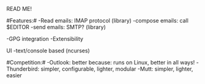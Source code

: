 READ ME!


#Features:#
-Read emails: IMAP protocol (library)
-compose emails: call $EDITOR
-send emails: SMTP? (library)

-GPG integration
-Extensibility

UI
-text/console based (ncurses)

#Competition:#
-Outlook: better because: runs on Linux, better in all ways!
-Thunderbird: simpler, configurable, lighter, modular
-Mutt: simpler, lighter, easier


